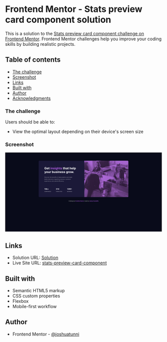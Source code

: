 # Frontend Mentor - Stats preview card component solution

This is a solution to the [Stats preview card component challenge on Frontend Mentor](https://www.frontendmentor.io/challenges/stats-preview-card-component-8JqbgoU62). Frontend Mentor challenges help you improve your coding skills by building realistic projects.

## Table of contents

- [The challenge](#the-challenge)
- [Screenshot](#screenshot)
- [Links](#links)
- [Built with](#built-with)
- [Author](#author)
- [Acknowledgments](#acknowledgments)

### The challenge

Users should be able to:

- View the optimal layout depending on their device's screen size

### Screenshot

![](./images/screenshot.png)

## Links

- Solution URL: [Solution](https://www.frontendmentor.io/solutions/stats-preview-card-component-flexbox-yfNoxkPZv)
- Live Site URL: [stats-preview-card-component](https://stats-preview-card-component-joshuatunni.netlify.app)

## Built with

- Semantic HTML5 markup
- CSS custom properties
- Flexbox
- Mobile-first workflow

## Author

- Frontend Mentor - [@joshuatunni](https://www.frontendmentor.io/profile/JoshuaTunni)
